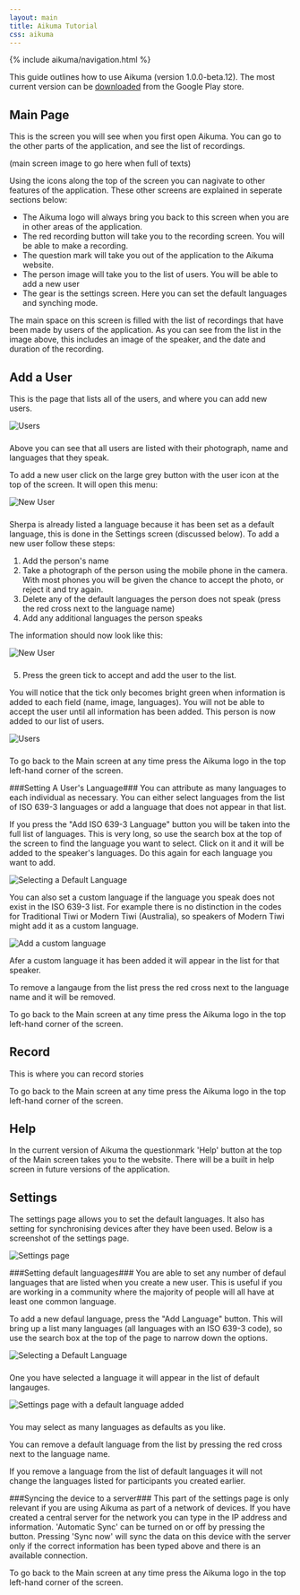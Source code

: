 ```yaml
---
layout: main
title: Aikuma Tutorial
css: aikuma
---
```

{% include aikuma/navigation.html %}



This guide outlines how to use Aikuma (version 1.0.0-beta.12). The most current version can be
[downloaded](https://play.google.com/store/apps/details?id=org.lp20.aikuma&amphl=en) from the Google Play store.


Main Page 
----------
This is the screen you will see when you first open Aikuma. You can go to the other parts of the application, and see the list of recordings. 

(main screen image to go here when full of texts)

Using the icons along the top of the screen you can nagivate to other features of the application. 
These other screens are explained in seperate sections below:

* The Aikuma logo will always bring you back to this screen when you are in other areas of the application. 
* The red recording button will take you to the recording screen. You will be able to make a recording.
* The question mark will take you out of the application to the Aikuma website.
* The person image will take you to the list of users. You will be able to add a new user
* The gear is the settings screen. Here you can set the default languages and synching mode.

The main space on this screen is filled with the list of recordings that have been made by users of the application. 
As you can see from the list in the image above, this includes an image of the speaker, and the date and duration of the recording. 


Add a User 
----------
This is the page that lists all of the users, and where you can add new users. 

![Users](/images/HowTo/Users.png)

###

Above you can see that all users are listed with their photograph, name and languages that they speak.

To add a new user click on the large grey button with the user icon at the top of the screen. It will open this menu:

![New User](/images/HowTo/NewUserEmpty.png)

###

Sherpa is already listed a language because it has been set as a default language, this is done in the Settings screen (discussed below). To add a new user follow these steps:

1. Add the person's name
2. Take a photograph of the person using the mobile phone in the camera. With most phones you will be given the chance to accept the photo, or reject it and try again.  
3. Delete any of the default languages the person does not speak (press the red cross next to the language name)
4. Add any additional languages the person speaks

The information should now look like this:

![New User](/images/HowTo/NewUserFull.png)

###

5. Press the green tick to accept and add the user to the list.

You will notice that the tick only becomes bright green when information is added to each field (name, image, languages). You will not be able to accept the user until all information has been added. This person is now added to our list of users. 

![Users](/images/HowTo/UsersNew.png)

###

To go back to the Main screen at any time press the Aikuma logo in the top left-hand corner of the screen.

###Setting A User's Language###
You can attribute as many languages to each individual as necessary. You can either select languages from the list of ISO 639-3 languages or add a language that does not appear in that list. 

If you press the "Add ISO 639-3 Language" button you will be taken into the full list of languages. This is very long, so use the search box at the top of the screen to find the language you want to select. Click on it and it will be added to the speaker's languages. Do this again for each language you want to add. 

![Selecting a Default Language](/images/HowTo/SettingsPageAddingLang.png)

You can also set a custom language if the language you speak does not exist in the ISO 639-3 list. For example there is no distinction in the codes for Traditional Tiwi or Modern Tiwi (Australia), so speakers of Modern Tiwi might add it as a custom language. 

![Add a custom language](/images/HowTo/AddCustom.png)

Afer a custom language it has been added it will appear in the list for that speaker.  

To remove a langauge from the list press the red cross next to the language name and it will be removed. 

To go back to the Main screen at any time press the Aikuma logo in the top left-hand corner of the screen.

Record 
----------
This is where you can record stories 

To go back to the Main screen at any time press the Aikuma logo in the top left-hand corner of the screen.

Help 
----------
In the current version of Aikuma the questionmark 'Help' button at the top of the Main screen takes you to the website. There will be a built in help screen in future versions of the application. 

Settings 
---------- 
The settings page allows you to set the default languages. It also has setting for synchronising devices after they have been used. Below is a screenshot of the settings page.

![Settings page](/images/HowTo/SettingsPage.png)  

###Setting default languages###
You are able to set any number of defaul languages that are listed when you create a new user. This is useful if you are working in a community where the majority of people will all have at least one common language. 

To add a new defaul language, press the "Add Language" button. This will bring up a list many languages (all languages with an ISO 639-3 code), so use the search box at the top of the page to narrow down the options.

![Selecting a Default Language](/images/HowTo/SettingsPageAddingLang.png)

###

One you have selected a language it will appear in the list of default langauges. 

![Settings page with a default language added](/images/HowTo/SettingsPageLangAdded.png)  

###

You may select as many languages as defaults as you like. 

You can remove a default language from the list by pressing the red cross next to the language name.

If you remove a language from the list of default languages it will not change the languages listed for participants you created earlier.

###Syncing the device to a server###
This part of the settings page is only relevant if you are using Aikuma as part of a network of devices. 
If you have created a central server for the network you can type in the IP address and information. 
'Automatic Sync' can be turned on or off by pressing the button. Pressing 'Sync now' will sync the data on this device with the server only if the correct information has been typed above and there is an available connection.

To go back to the Main screen at any time press the Aikuma logo in the top left-hand corner of the screen.
